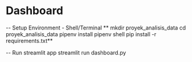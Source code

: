 # Dashboard
-- Setup Environment - Shell/Terminal
** mkdir proyek_analisis_data
cd proyek_analisis_data
pipenv install
pipenv shell
pip install -r requirements.txt**

-- Run streamlit app
streamlit run dashboard.py
